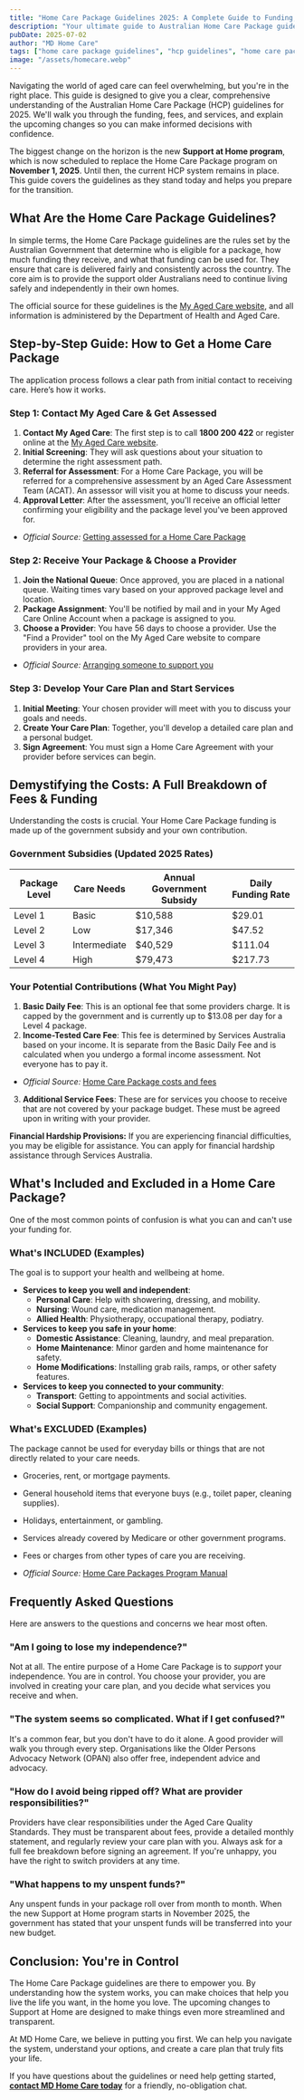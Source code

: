 ```yaml
---
title: "Home Care Package Guidelines 2025: A Complete Guide to Funding, Fees & Services"
description: "Your ultimate guide to Australian Home Care Package guidelines. Understand the 4 levels of funding, what's included and excluded, how to navigate the application process, and prepare for the new Support at Home program."
pubDate: 2025-07-02
author: "MD Home Care"
tags: ["home care package guidelines", "hcp guidelines", "home care packages", "support at home", "my aged care"]
image: "/assets/homecare.webp"
---
```


Navigating the world of aged care can feel overwhelming, but you're in the right place. This guide is designed to give you a clear, comprehensive understanding of the Australian Home Care Package (HCP) guidelines for 2025. We'll walk you through the funding, fees, and services, and explain the upcoming changes so you can make informed decisions with confidence.

The biggest change on the horizon is the new **Support at Home program**, which is now scheduled to replace the Home Care Package program on **November 1, 2025**. Until then, the current HCP system remains in place. This guide covers the guidelines as they stand today and helps you prepare for the transition.

## What Are the Home Care Package Guidelines?

In simple terms, the Home Care Package guidelines are the rules set by the Australian Government that determine who is eligible for a package, how much funding they receive, and what that funding can be used for. They ensure that care is delivered fairly and consistently across the country. The core aim is to provide the support older Australians need to continue living safely and independently in their own homes.

The official source for these guidelines is the [My Aged Care website](https://www.myagedcare.gov.au/), and all information is administered by the Department of Health and Aged Care.

## Step-by-Step Guide: How to Get a Home Care Package

The application process follows a clear path from initial contact to receiving care. Here’s how it works.

### Step 1: Contact My Aged Care & Get Assessed
1.  **Contact My Aged Care**: The first step is to call **1800 200 422** or register online at the [My Aged Care website](https://www.myagedcare.gov.au/).
2.  **Initial Screening**: They will ask questions about your situation to determine the right assessment path.
3.  **Referral for Assessment**: For a Home Care Package, you will be referred for a comprehensive assessment by an Aged Care Assessment Team (ACAT). An assessor will visit you at home to discuss your needs.
4.  **Approval Letter**: After the assessment, you'll receive an official letter confirming your eligibility and the package level you've been approved for.
- *Official Source:* [Getting assessed for a Home Care Package](https://www.myagedcare.gov.au/assessment-outcome-home-care-packages)

### Step 2: Receive Your Package & Choose a Provider
1.  **Join the National Queue**: Once approved, you are placed in a national queue. Waiting times vary based on your approved package level and location.
2.  **Package Assignment**: You'll be notified by mail and in your My Aged Care Online Account when a package is assigned to you.
3.  **Choose a Provider**: You have 56 days to choose a provider. Use the "Find a Provider" tool on the My Aged Care website to compare providers in your area.
- *Official Source:* [Arranging someone to support you](https://www.myagedcare.gov.au/arranging-someone-support-you)

### Step 3: Develop Your Care Plan and Start Services
1.  **Initial Meeting**: Your chosen provider will meet with you to discuss your goals and needs.
2.  **Create Your Care Plan**: Together, you'll develop a detailed care plan and a personal budget.
3.  **Sign Agreement**: You must sign a Home Care Agreement with your provider before services can begin.

## Demystifying the Costs: A Full Breakdown of Fees & Funding

Understanding the costs is crucial. Your Home Care Package funding is made up of the government subsidy and your own contribution.

### Government Subsidies (Updated 2025 Rates)

| Package Level | Care Needs | Annual Government Subsidy | Daily Funding Rate |
|---------------|------------|---------------------------|--------------------|
| Level 1       | Basic      | $10,588                   | $29.01             |
| Level 2       | Low        | $17,346                   | $47.52             |
| Level 3       | Intermediate | $40,529                 | $111.04            |
| Level 4       | High       | $79,473                   | $217.73            |

### Your Potential Contributions (What You Might Pay)

1.  **Basic Daily Fee**: This is an optional fee that some providers charge. It is capped by the government and is currently up to $13.08 per day for a Level 4 package.
2.  **Income-Tested Care Fee**: This fee is determined by Services Australia based on your income. It is separate from the Basic Daily Fee and is calculated when you undergo a formal income assessment. Not everyone has to pay it.
- *Official Source:* [Home Care Package costs and fees](https://www.myagedcare.gov.au/home-care-package-costs-and-fees)
3.  **Additional Service Fees**: These are for services you choose to receive that are not covered by your package budget. These must be agreed upon in writing with your provider.

**Financial Hardship Provisions:** If you are experiencing financial difficulties, you may be eligible for assistance. You can apply for financial hardship assistance through Services Australia.

## What's Included and Excluded in a Home Care Package?

One of the most common points of confusion is what you can and can't use your funding for.

### What's INCLUDED (Examples)

The goal is to support your health and wellbeing at home.

-   **Services to keep you well and independent**:
    -   **Personal Care**: Help with showering, dressing, and mobility.
    -   **Nursing**: Wound care, medication management.
    -   **Allied Health**: Physiotherapy, occupational therapy, podiatry.
-   **Services to keep you safe in your home**:
    -   **Domestic Assistance**: Cleaning, laundry, and meal preparation.
    -   **Home Maintenance**: Minor garden and home maintenance for safety.
    -   **Home Modifications**: Installing grab rails, ramps, or other safety features.
-   **Services to keep you connected to your community**:
    -   **Transport**: Getting to appointments and social activities.
    -   **Social Support**: Companionship and community engagement.

### What's EXCLUDED (Examples)

The package cannot be used for everyday bills or things that are not directly related to your care needs.

-   Groceries, rent, or mortgage payments.
-   General household items that everyone buys (e.g., toilet paper, cleaning supplies).
-   Holidays, entertainment, or gambling.
-   Services already covered by Medicare or other government programs.
-   Fees or charges from other types of care you are receiving.

- *Official Source:* [Home Care Packages Program Manual](https://www.health.gov.au/resources/publications/home-care-packages-program-manual-for-home-care-package-providers)

## Frequently Asked Questions

Here are answers to the questions and concerns we hear most often.

### "Am I going to lose my independence?"
Not at all. The entire purpose of a Home Care Package is to *support* your independence. You are in control. You choose your provider, you are involved in creating your care plan, and you decide what services you receive and when.

### "The system seems so complicated. What if I get confused?"
It's a common fear, but you don't have to do it alone. A good provider will walk you through every step. Organisations like the Older Persons Advocacy Network (OPAN) also offer free, independent advice and advocacy.

### "How do I avoid being ripped off? What are provider responsibilities?"
Providers have clear responsibilities under the Aged Care Quality Standards. They must be transparent about fees, provide a detailed monthly statement, and regularly review your care plan with you. Always ask for a full fee breakdown before signing an agreement. If you're unhappy, you have the right to switch providers at any time.

### "What happens to my unspent funds?"
Any unspent funds in your package roll over from month to month. When the new Support at Home program starts in November 2025, the government has stated that your unspent funds will be transferred into your new budget.

## Conclusion: You're in Control

The Home Care Package guidelines are there to empower you. By understanding how the system works, you can make choices that help you live the life you want, in the home you love. The upcoming changes to Support at Home are designed to make things even more streamlined and transparent.

At MD Home Care, we believe in putting you first. We can help you navigate the system, understand your options, and create a care plan that truly fits your life.

If you have questions about the guidelines or need help getting started, **[contact MD Home Care today](/contact)** for a friendly, no-obligation chat.
